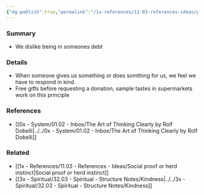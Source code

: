 ```yaml
---
{"dg-publish":true,"permalink":"/1x-references/11-03-references-ideas/principle-of-reciprocity/","dgHomeLink":true,"dgPassFrontmatter":false,"dgShowBacklinks":true,"dgShowLocalGraph":false,"dgShowInlineTitle":true}
---
```



### Summary
- We dislike being in someones debt

### Details
- When someone gives us something or does somthing for us, we feel we have to respond in kind.
- Free gifts before requesting a donation, sample tastes in supermarkets work on this principle

### References
- [[0x - System/01.02 - Inbox/The Art of Thinking Clearly by Rolf Dobelli|../../0x - System/01.02 - Inbox/The Art of Thinking Clearly by Rolf Dobelli]]

### Related
- [[1x - References/11.03 - References - Ideas/Social proof or herd instinct|Social proof or herd instinct]]
- [[3x - Spiritual/32.03 - Spiritual - Structure Notes/Kindness|../../3x - Spiritual/32.03 - Spiritual - Structure Notes/Kindness]]